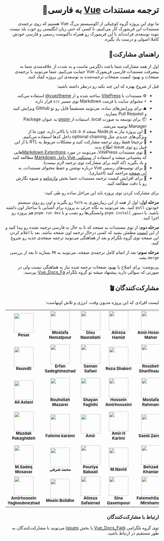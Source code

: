 <h1 dir="rtl">ترجمه مستندات <a href="https://vuejs.org" target="_blank">Vue</a> به فارسی💚</h1>

<p dir="rtl">
ما توی این پروژه گروه کوچیکی از اکوسیستم بزرگ Vue هستیم که روی ترجمه‌ی مستندات این فریمورک کار می‌کنیم، تا کسی که حتی زبان انگلیسی رو خوب بلد نیست بتونه توسعه‌ی فرانت‌اند با این فریمورک رو همراه داکیومنت رسمی و فارسی خودش کاملا اصولی و درست یاد بگیره.
</p>

<h2 dir="rtl">راهنمای مشارکت🌱</h2>

<p dir="rtl">
 اول از همه مشارکت شما باعث دلگرمی ماست و به شدت از علاقه‌مندی شما به پیشرفت مستندات فارسی فریمورک Vue حمایت می‌کنیم. شما می‌تونید با ترجمه‌ی صفحات و بهبود کیفیت صفحات ترجمه‌شده به توسعه‌ی این پروژه کمک کنید.
</p>

<p dir="rtl">
قبل از شروع بهتره که این چند نکته رو درنظر داشته باشید:
</p>

<ul dir="rtl">
  <li>⚙️ مستندات با <a href="https://github.com/vuejs/vitepress">VitePress</a> ساخته شده و از <a href="https://github.com/vuejs/vue-theme">vue/theme&#64;</a> استفاده می‌کنه.</li>
  
  <li>⚡ محتوای سایت با فرمت Markdown توی مسیر <code>src</code> قرار داره.</li>

  <li>⛰️ برای ویرایش‌های ساده، می‌تونید مستقیماً فایل رو تو GitHub ویرایش کنید و Pull Request بسازید.</li>

  <li>📦 برای توسعه به صورت local، استفاده از <a href="https://pnpm.io/" target="_blank">pnpm</a> به عنوان Package Manager توصیه می‌شه.</li>

  <li>🌿 این پروژه نیاز به Node.js نسخه <code>v18.0.0</code> یا بالاتر داره، چون ما از ویژگی‌های جدیدی مثل optional chaining داخل کدها استفاده می‌کنیم.</li>

  <li>🌻 ترجیحا فقط روی ترجمه مشارکت کنید و مشکلات مربوط به RTL یا از این قبیل رو توی issue اطلاع بدید.</li>
  
  <li>🪼 توی مستندات VitePress، می‌تونید در مورد <a href="https://vitepress.dev/guide/markdown">Markdown Extentions</a>هایی که پشتیبانی میشه و استفاده از <a href="https://vitepress.dev/guide/using-vue"> سینتکس Vue داخل Markdown</a> مطالعه کنید و یاد بگیرید (که البته برای مشارکت توی ترجمه لازم نیست).</li>

  <li>🧠 برای توصیه‌های رسمی Vue درباره نوشتن و حفظ محتوای مستندات، به <a href="https://github.com/vuejs/docs/blob/main/.github/contributing/writing-guide.md">این صفحه</a> مراجعه کنید (اختیاری).</li>

  <li>🍄 برای افزایش کیفیت ترجمه مستندات حتما بخش <a href="https://github.com/the-pesar/docs-fa/blob/main/GLOSSARY.md">واژه‌نامه</a> و شیوه نگارش رو با دقت مطالعه کنید.</li>
</ul>

<p dir="rtl">
برای مشارکت کردن توی پروژه باید این مراحل ساده رو طی کنید:
</p>

<p dir="rtl">
<strong>مرحله اول: </strong> اول از همه از این ریپازیتوری یه <code>fork</code> رو بگیرید و اون رو روی سیستم خودتون <code>pull</code> کنید. بعد می‌تونید یه نگاه جزئی به پروژه برای آشنایی با ساختار اون داشته باشید. با دستور <code>pnpm install</code> وابستگی‌ها رو نصب و با <code>pnpm run dev</code> هم پروژه رو اجرا کنید.
</p>
  
<p dir="rtl">
<strong>مرحله دوم: </strong> از توی مستندات یه صفحه‌ که تا به حال به فارسی ترجمه نشده رو پیدا کنید و از این <a href="https://github.com/vuejs-translations/docs-fa/issues/8">لیست</a> مطمئن بشید که کسی درحال ترجمه اون صفحه نباشه. بعد با اعلام کردن این صفحه توی گروه تلگرام و بعد از هماهنگی می‌تونید ترجمه صفحه‌ی جدید رو شروع کنید.
</p>

<p dir="rtl">
<strong>مرحله سوم: </strong>بعد از اتمام کامل ترجمه‌ی صفحه، می‌تونید یه <code>PR</code> بسازید تا بعد از بررسی <code>merge</code> بشه.
</p>

<p dir="rtl">پی‌نوشت: برای اصلاح یا بهبود صفحات ترجمه شده نیاز به هماهنگی نیست ولی در صورتی که سوالی دارید پیشنهاد میشه تو گروه تلگرام <a href="https://t.me/Vue_Docs_Fa">Vue_Docs_Fa</a> بپرسید.</p>

<h2 dir="rtl">مشارکت‌کنندگان🪴</h2>

<p dir="rtl">لیست افرادی که این پروژه مدیون وقت، انرژی و تلاش اونهاست:</p>

<table>
  <tr>
    <td align="center"><a href="https://github.com/the-pesar"><img src="https://avatars.githubusercontent.com/u/85296952?v=4&s=64" width="64px;" alt=""/><br /><sub><b>Pesar</b></sub></a></td>
    <td align="center"><a href="https://github.com/mostafa-nematpour"><img src="https://avatars.githubusercontent.com/u/17986464?v=4&s=64" width="64px;" alt=""/><br /><sub><b>Mostafa Nematpour</b></sub></a></td>
    <td align="center"><a href="https://github.com/gisuNasr"><img src="https://avatars.githubusercontent.com/u/113020788?v=4&s=64" width="64px;" alt=""/><br /><sub><b>Gisu Nasrollahi</b></sub></a></td>
    <td align="center"><a href="https://github.com/alirezahamid"><img src="https://avatars.githubusercontent.com/u/36362784?v=4&s=64" width="64px;" alt=""/><br /><sub><b>Alireza Hamid</b></sub></a></td>
    <td align="center"><a href="https://github.com/amiria703"><img src="https://avatars.githubusercontent.com/u/54179379?v=4&s=64" width="64px;" alt=""/><br /><sub><b>Amir Hossein Maher</b></sub></a></td>
    <td align="center"><a href="https://github.com/PileOfCodes"><img src="https://avatars.githubusercontent.com/u/82218635?v=4&s=64" width="64px;" alt=""/><br /><sub><b>PileOfCodes</b></sub></a></td>
    <td align="center"><a href="https://github.com/farad-tech"><img src="https://avatars.githubusercontent.com/u/79833598?v=4&s=64" width="64px;" alt=""/><br /><sub><b>Farhad Karami</b></sub></a></td>
  </tr>
  <tr>
    <td align="center"><a href="https://github.com/Reund0"><img src="https://avatars.githubusercontent.com/u/52788288?v=4&s=64" width="64px;" alt=""/><br /><sub><b>Reund0</b></sub></a></td>
    <td align="center"><a href="https://github.com/erfuun"><img src="https://avatars.githubusercontent.com/u/73812978?v=4&s=64" width="64px;" alt=""/><br /><sub><b>Erfan Sadeghinezhad</b></sub></a></td>
    <td align="center"><a href="https://github.com/Saman-Safaei-Dev"><img src="https://avatars.githubusercontent.com/u/147905114?v=4&s=64" width="64px;" alt=""/><br /><sub><b>Saman Safaei</b></sub></a></td>
    <td align="center"><a href="https://github.com/rzashakeri"><img src="https://avatars.githubusercontent.com/u/62311769?v=4&s=64" width="64px;" alt=""/><br /><sub><b>Reza Shakeri</b></sub></a></td>
    <td align="center"><a href="https://github.com/rsharifnasab"><img src="https://avatars.githubusercontent.com/u/11211946?v=4&s=64" width="64px;" alt=""/><br /><sub><b>Roozbeh Sharifnasab</b></sub></a></td>
    <td align="center"><a href="https://github.com/mohammadshg-ir"><img src="https://avatars.githubusercontent.com/u/77042998?v=4&s=64" width="64px;" alt=""/><br /><sub><b>Mohammad Sadegh</b></sub></a></td>
    <td align="center"><a href="https://github.com/hosseinghs"><img src="https://avatars.githubusercontent.com/u/72767346?v=4&s=64" width="64px;" alt=""/><br /><sub><b>Hossein Ghobadi Samani</b></sub></a></td>
  </tr>
  <tr>
    <td align="center"><a href="https://github.com/ialiaslani"><img src="https://avatars.githubusercontent.com/u/67073328?v=4&s=64" width="64px;" alt=""/><br /><sub><b>Ali Aslani</b></sub></a></td>
    <td align="center"><a href="https://github.com/rmazarei"><img src="https://avatars.githubusercontent.com/u/6069042?v=4&s=64" width="64px;" alt=""/><br /><sub><b>Rouhollah Mazarei</b></sub></a></td>
    <td align="center"><a href="https://github.com/ShayanFaghihi"><img src="https://avatars.githubusercontent.com/u/51042338?v=4&s=64" width="64px;" alt=""/><br /><sub><b>Shayan Faghihi</b></sub></a></td>
    <td align="center"><a href="https://github.com/iamhosen"><img src="https://avatars.githubusercontent.com/u/99954947?v=4&s=64" width="64px;" alt=""/><br /><sub><b>Hossein Amirhosseini</b></sub></a></td>
    <td align="center"><a href="https://github.com/mostafa-rio"><img src="https://avatars.githubusercontent.com/u/32630862?v=4&s=64" width="64px;" alt=""/><br /><sub><b>Mostafa Rahmani</b></sub></a></td>
    <td align="center"><a href="https://github.com/mohsen-d"><img src="https://avatars.githubusercontent.com/u/1769454?v=4&s=64" width="64px;" alt=""/><br /><sub><b>Mohsen Dorparasti</b></sub></a></td>
    <td align="center"><a href="https://github.com/vahid-bagheri"><img src="https://avatars.githubusercontent.com/u/70237190?v=4&s=64" width="64px;" alt=""/><br /><sub><b>Vahid Bagheri</b></sub></a></td>
  </tr>
  <tr>
    <td align="center"><a href="https://github.com/mazdakdev"><img src="https://avatars.githubusercontent.com/u/60855141?v=4&s=64" width="64px;" alt=""/><br /><sub><b>Mazdak Pakaghideh</b></sub></a></td>
    <td align="center"><a href="https://github.com/Ermiti"><img src="https://avatars.githubusercontent.com/u/99094357?v=4&s=64" width="64px;" alt=""/><br /><sub><b>Fateme karami</b></sub></a></td>
    <td align="center"><a href="https://github.com/amirofski"><img src="https://avatars.githubusercontent.com/u/10779032?v=4&s=64" width="64px;" alt=""/><br /><sub><b>Amir</b></sub></a></td>
    <td align="center"><a href="https://github.com/AmirHKarimi888"><img src="https://avatars.githubusercontent.com/u/119494495?v=4&s=64" width="64px;" alt=""/><br /><sub><b>Amir H Karimi</b></sub></a></td>
    <td align="center"><a href="https://github.com/Saeid-Za"><img src="https://avatars.githubusercontent.com/u/65568529?v=4&s=64" width="64px;" alt=""/><br /><sub><b>Saeid Zareie</b></sub></a></td>
    <td align="center"><a href="https://github.com/babakzy"><img src="https://avatars.githubusercontent.com/u/20987819?v=4&s=64" width="64px;" alt=""/><br /><sub><b>Babak Sadeghzadeh</b></sub></a></td>
    <td align="center"><a href="https://github.com/esmaeilbahrani"><img src="https://avatars.githubusercontent.com/u/44259840?v=4&s=64" width="64px;" alt=""/><br /><sub><b>Esmaeil Bahrani Fard</b></sub></a></td>
  </tr>
  <tr>
    <td align="center"><a href="https://github.com/msmosavar"><img src="https://avatars.githubusercontent.com/u/79406740?v=4&s=64" width="64px;" alt=""/><br /><sub><b>M.Sadeq Mosavar</b></sub></a></td>
    <td align="center"><a href="https://github.com/MMDShen"><img src="https://avatars.githubusercontent.com/u/80104926?v=4&s=64" width="64px;" alt=""/><br /><sub><b>محمد شرفی</b></sub></a></td>
    <td align="center"><a href="https://github.com/pooooriya"><img src="https://avatars.githubusercontent.com/u/65160744?v=4&s=64" width="64px;" alt=""/><br /><sub><b>Pouriya Babaali</b></sub></a></td>
    <td align="center"><a href="https://github.com/Navidkhm"><img src="https://avatars.githubusercontent.com/u/51302086?v=4&s=64" width="64px;" alt=""/><br /><sub><b>M.Navid</b></sub></a></td>
    <td align="center"><a href="https://github.com/behkha"><img src="https://avatars.githubusercontent.com/u/25830517?v=4&s=64" width="64px;" alt=""/><br /><sub><b>Behzad Khanlar</b></sub></a></td>
    <td align="center"><a href="https://github.com/Slrhoseini"><img src="https://avatars.githubusercontent.com/u/103253681?v=4&s=64" width="64px;" alt=""/><br /><sub><b>Salar Hosseini</b></sub></a></td>
    <td align="center"><a href="https://github.com/morteza-mortezai"><img src="https://avatars.githubusercontent.com/u/75200938?v=4&s=64" width="64px;" alt=""/><br /><sub><b>Morteza Mortezai</b></sub></a></td>
  </tr>
  <tr>
    <td align="center"><a href="https://github.com/imblackline"><img src="https://avatars.githubusercontent.com/u/37950099?v=4&s=64" width="64px;" alt=""/><br /><sub><b>Amirhossein Yaghoubnezhad</b></sub></a></td>
    <td align="center"><a href="https://github.com/moein-bld"><img src="https://avatars.githubusercontent.com/u/79712314?v=4&s=64" width="64px;" alt=""/><br /><sub><b> Moein Bolidhe </b></sub></a></td>
    <td align="center"><a href="https://github.com/ASafaeirad"><img src="https://avatars.githubusercontent.com/u/28571761?v=4&s=64" width="64px;" alt=""/><br /><sub><b>Alireza Safaierad</b></sub></a></td>
    <td align="center"><a href="https://github.com/SinaQP"><img src="https://avatars.githubusercontent.com/u/60918925?v=4&s=64" width="64px;" alt=""/><br /><sub><b>Sina Qasempour</b></sub></a></td>
    <td align="center"><a href="https://github.com/ftmSadat"><img src="https://avatars.githubusercontent.com/u/155294266?v=4&s=64" width="64px;" alt=""/><br /><sub><b>FatemehSadat Mirshamsi</b></sub></a></td>
    <td align="center"><a href="https://github.com/KianoshArian"><img src="https://avatars.githubusercontent.com/u/68875392?v=4&s=64" width="64px;" alt=""/><br /><sub><b>Kianosh Arian</b></sub></a></td>
  </tr>
</table>

<h3 dir="rtl">ارتباط با مشارکت‌کنندگان</h3>

<p dir="rtl">
توی گروه تلگرامی <a href="https://t.me/Vue_Docs_Fa">@Vue_Docs_Fa</a> یا بخش <a href="https://github.com/the-pesar/docs-fa/issues">issues</a> می‌تونید با مشارکت‌کنندگان به طور مستقیم در ارتباط باشید.
</p>
